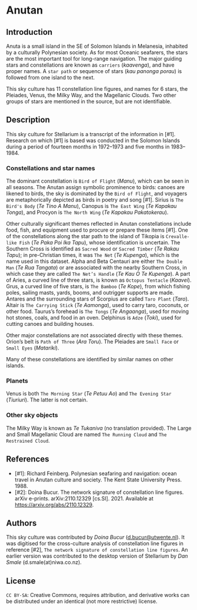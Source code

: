 # Anutan

## Introduction

Anuta is a small island in the SE of Solomon Islands in Melanesia, inhabited by a culturally Polynesian society. As for most Oceanic seafarers, the stars are the most important tool for long-range navigation. The major guiding stars and constellations are known as `carriers` (_kaavenga_), and have proper names. A `star path` or sequence of stars (_kau panonga porau_) is followed from one island to the next. 

This sky culture has 11 constellation line figures, and names for 6 stars, the Pleiades, Venus, the Milky Way, and the Magellanic Clouds. Two other groups of stars are mentioned in the source, but are not identifiable.

## Description

This sky culture for Stellarium is a transcript of the information in [#1]. Research on which [#1] is based was conducted in the Solomon Islands during a period of fourteen months in 1972–1973 and five months in 1983–1984.

### Constellations and star names

The dominant constellation is `Bird of Flight` (_Manu_), which can be seen in all seasons. The Anutan assign symbolic prominence to birds: canoes are likened to birds, the sky is dominated by the `Bird of Flight`, and voyagers are metaphorically depicted as birds in poetry and song [#1]. Sirius is `The Bird's Body` (_Te Tino A Manu_), Canopus is `The East Wing` (_Te Kapakau Tonga_), and Procyon is `The North Wing` (_Te Kapakau Pakatokerau_).

Other culturally significant themes reflected in Anutan constellations include food, fish, and equipment used to procure or prepare these items [#1]. One of the constellations along the star path to the island of Tikopia is `Crevalle-like Fish` (_Te Paka Poi Ika Tapu_), whose identification is uncertain. The Southern Cross is identified as `Sacred Wood` or `Sacred Timber` (_Te Rakau Tapu_); in pre-Christian times, it was `The Net` (_Te Kupenga_), which is the name used in this dataset. Alpha and Beta Centauri are either `The Double Man` (_Te Rua Tangata_) or are associated with the nearby Southern Cross, in which case they are called `The Net’s Handle` (_Te Kau O Te Kupenga_). A part of Aries, a curved line of three stars, is known as `Octopus Tentacle` (_Kaavei_). Grus, a curved line of five stars, is `The Bamboo` (_Te Kope_), from which fishing poles, sailing masts, yards, booms, and outrigger supports are made. Antares and the surrounding stars of Scorpius are called `Taro Plant` (_Taro_). Altair is `The Carrying Stick` (_Te Aamonga_), used to carry taro, coconuts, or other food. Taurus’s forehead is `The Tongs` (_Te Angaanga_), used for moving hot stones, coals, and food in an oven. Delphinus is `Adze` (_Toki_), used for cutting canoes and building houses. 

Other major constellations are not associated directly with these themes. Orion’s belt is `Path of Three` (_Ara Toru_). The Pleiades are `Small Face` or `Small Eyes` (_Matariki_).

Many of these constellations are identified by similar names on other islands.

### Planets

Venus is both `The Morning Star` (_Te Petuu Ao_) and `The Evening Star` (_Tiuriuri_). The latter is not certain.

### Other sky objects

The Milky Way is known as _Te Tukaniva_ (no translation provided). The Large and Small Magellanic Cloud are named `The Running Cloud` and `The Restrained Cloud`.

## References

 - [#1]: Richard Feinberg. Polynesian seafaring and navigation: ocean travel in Anutan culture and society. The Kent State University Press. 1988.
 - [#2]: Doina Bucur. The network signature of constellation line figures. arXiv e-prints. arXiv:2110.12329 [cs.SI]. 2021. Available at <https://arxiv.org/abs/2110.12329>.

## Authors

This sky culture was contributed by _Doina Bucur_ (d.bucur@utwente.nl). It was digitised for the cross-culture analysis of constellation line figures in reference [#2], `The network signature of constellation line figures`. An earlier version was contributed to the desktop version of Stellarium by _Dan Smale_ (d.smale(at)niwa.co.nz).

## License

`CC BY-SA`: Creative Commons, requires attribution, and derivative works can be distributed under an identical (not more restrictive) license.